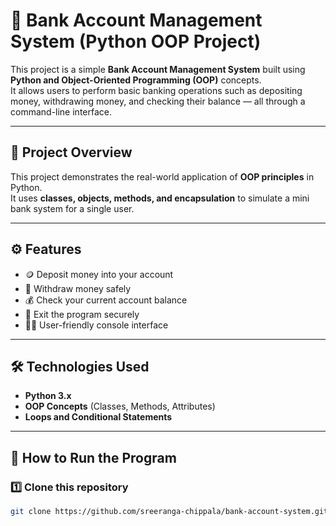 # 🏦 Bank Account Management System (Python OOP Project)

This project is a simple **Bank Account Management System** built using **Python and Object-Oriented Programming (OOP)** concepts.  
It allows users to perform basic banking operations such as depositing money, withdrawing money, and checking their balance — all through a command-line interface.

---

## 🧠 Project Overview

This project demonstrates the real-world application of **OOP principles** in Python.  
It uses **classes, objects, methods, and encapsulation** to simulate a mini bank system for a single user.

---

## ⚙️ Features

- 🪙 Deposit money into your account  
- 💸 Withdraw money safely  
- 💰 Check your current account balance  
- 🚪 Exit the program securely  
- 👨‍💻 User-friendly console interface  

---

## 🛠️ Technologies Used

- **Python 3.x**
- **OOP Concepts** (Classes, Methods, Attributes)
- **Loops and Conditional Statements**

---

## 🚀 How to Run the Program

### 1️⃣ Clone this repository
```bash
git clone https://github.com/sreeranga-chippala/bank-account-system.git

